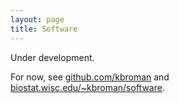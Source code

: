 ```yaml
---
layout: page
title: Software
---
```


Under development. 

For now, see [github.com/kbroman](http://github.com/kbroman) and [biostat.wisc.edu/~kbroman/software](http://www.biostat.wisc.edu/~kbroman/software).
